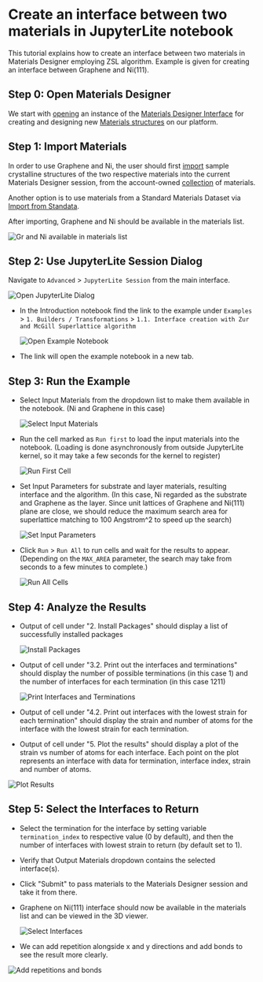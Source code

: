 # Create an interface between two materials in JupyterLite notebook

This tutorial explains how to create an interface between two materials in Materials Designer employing ZSL algorithm. Example is given for creating an interface between Graphene and Ni(111).

## Step 0: Open Materials Designer

We start with [opening](../../entities-general/actions/create.md) an instance of the [Materials Designer Interface](../../materials-designer/overview.md) for creating and designing new [Materials structures](../../materials/overview.md) on our platform.

## Step 1: Import Materials

In order to use Graphene and Ni, the user should first [import](../../materials-designer/header-menu/input-output/import.md) sample crystalline structures of the two respective materials into the current Materials Designer session, from the account-owned [collection](../../accounts/collections.md) of materials.

Another option is to use materials from a Standard Materials Dataset via [Import from Standata](../../materials-designer/header-menu/input-output/standata-import.md).

After importing, Graphene and Ni should be available in the materials list.

<img src="/images/materials-designer/import/graphene_and_ni_imported.webp" alt="Gr and Ni available in materials list"/>

## Step 2: Use JupyterLite Session Dialog

Navigate to `Advanced` > `JupyterLite Session` from the main interface.

  <img src="/images/tutorials/interface_with_zsl/1_select_jupyterlite_session.webp" alt="Open JupyterLite Dialog"/>

- In the Introduction notebook find the link to the example under `Examples` > `1. Builders / Transformations` > `1.1. Interface creation with Zur and McGill Superlattice algorithm`

  <img src="/images/tutorials/interface_with_zsl/2_introduction_notebook.webp" alt="Open Example Notebook"/>
  
- The link will open the example notebook in a new tab.

## Step 3: Run the Example

- Select Input Materials from the dropdown list to make them available in the notebook. (Ni and Graphene in this case)

  <img src="/images/tutorials/interface_with_zsl/3_select_materials.webp" alt="Select Input Materials"/>
  
- Run the cell marked as `Run first` to load the input materials into the notebook. (Loading is done asynchronously from outside JupyterLite kernel, so it may take a few seconds for the kernel to register)

  <img src="/images/tutorials/interface_with_zsl/4_load_materials.webp" alt="Run First Cell"/>
  
- Set Input Parameters for substrate and layer materials, resulting interface and the algorithm. (In this case, Ni regarded as the substrate and Graphene as the layer. Since unit lattices of Graphene and Ni(111) plane are close, we should reduce the maximum search area for superlattice matching to 100 Angstrom^2 to speed up the search)

  <img src="/images/tutorials/interface_with_zsl/5_set_input_parameters.webp" alt="Set Input Parameters"/>
  
- Click `Run` > `Run All` to run cells and wait for the results to appear. (Depending on the `MAX_AREA` parameter, the search may take from seconds to a few minutes to complete.)

  <img src="/images/tutorials/interface_with_zsl/6_run_all_cells.webp" alt="Run All Cells"/>

## Step 4: Analyze the Results
- Output of cell under "2. Install Packages" should display a list of successfully installed packages

  <img src="/images/tutorials/interface_with_zsl/7_installed_packages.webp" alt="Install Packages"/>
  
- Output of cell under "3.2. Print out the interfaces and terminations" should display the number of possible terminations (in this case 1) and the number of interfaces for each termination (in this case 1211)

  <img src="/images/tutorials/interface_with_zsl/9_found_interfaces.webp" alt="Print Interfaces and Terminations"/>
  
- Output of cell under "4.2. Print out interfaces with the lowest strain for each termination" should display the strain and number of atoms for the interface with the lowest strain for each termination.
- Output of cell under "5. Plot the results" should display a plot of the strain vs number of atoms for each interface. Each point on the plot represents an interface with data for termination, interface index, strain and number of atoms.

<img src="/images/tutorials/interface_with_zsl/10_plot_found_interfaces.webp" alt="Plot Results"/>

## Step 5: Select the Interfaces to Return
- Select the termination for the interface by setting variable `termination_index` to respective value (0 by default), and then the number of interfaces with lowest strain to return (by default set to 1).
- Verify that Output Materials dropdown contains the selected interface(s).
- Click "Submit" to pass materials to the Materials Designer session and take it from there.
- Graphene on Ni(111) interface should now be available in the materials list and can be viewed in the 3D viewer.

  <img src="/images/tutorials/interface_with_zsl/11_view_interface_in_md.webp" alt="Select Interfaces"/>
  
- We can add repetition alongside x and y directions and add bonds to see the result more clearly.

<img src="/images/tutorials/interface_with_zsl/12_add_repetition_and_bonds.webp" alt="Add repetitions and bonds"/>
